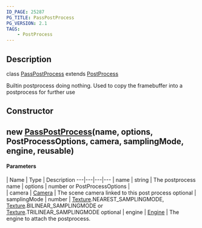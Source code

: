 ```yaml
---
ID_PAGE: 25287
PG_TITLE: PassPostProcess
PG_VERSION: 2.1
TAGS:
    - PostProcess
---
```

## Description

class [PassPostProcess](/classes/2.5/PassPostProcess) extends [PostProcess](/classes/2.5/PostProcess)

Builtin postprocess doing nothing. Used to copy the framebuffer into a postprocess for further use

## Constructor

## new [PassPostProcess](/classes/2.5/PassPostProcess)(name, options, PostProcessOptions, camera, samplingMode, engine, reusable)



#### Parameters
 | Name | Type | Description
---|---|---|---
 | name | string |     The postprocess name
 | options | number or PostProcessOptions |  
 | camera | [Camera](/classes/2.5/Camera) |     The scene camera linked to this post process
optional | samplingMode | number |     [Texture](/classes/2.5/Texture).NEAREST_SAMPLINGMODE, [Texture](/classes/2.5/Texture).BILINEAR_SAMPLINGMODE or [Texture](/classes/2.5/Texture).TRILINEAR_SAMPLINGMODE
optional | engine | [Engine](/classes/2.5/Engine) |     The engine to attach the postprocess.
